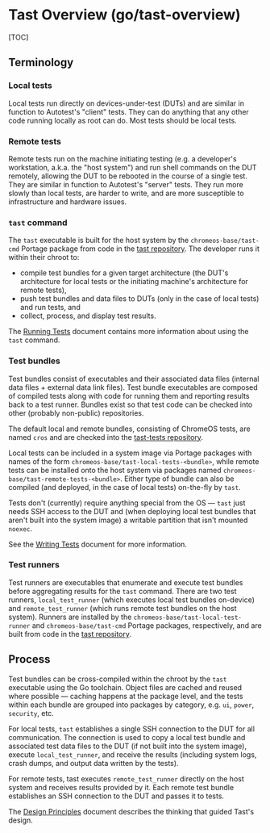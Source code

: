 # Tast Overview (go/tast-overview)

[TOC]

## Terminology

### Local tests

Local tests run directly on devices-under-test (DUTs) and are similar in
function to Autotest's "client" tests. They can do anything that any other code
running locally as root can do. Most tests should be local tests.

### Remote tests

Remote tests run on the machine initiating testing (e.g. a developer's
workstation, a.k.a. the "host system") and run shell commands on the DUT
remotely, allowing the DUT to be rebooted in the course of a single test. They
are similar in function to Autotest's "server" tests. They run more slowly than
local tests, are harder to write, and are more susceptible to infrastructure and
hardware issues.

### `tast` command

The `tast` executable is built for the host system by the
`chromeos-base/tast-cmd` Portage package from code in the [tast repository]. The
developer runs it within their chroot to:

*   compile test bundles for a given target architecture (the DUT's architecture
    for local tests or the initiating machine's architecture for remote tests),
*   push test bundles and data files to DUTs (only in the case of local tests)
    and run tests, and
*   collect, process, and display test results.

The [Running Tests] document contains more information about using the `tast`
command.

### Test bundles

Test bundles consist of executables and their associated data files (internal
data files + external data link files). Test bundle executables are composed of
compiled tests along with code for running them and reporting results back to
a test runner. Bundles exist so that test code can be checked into other
(probably non-public) repositories.

The default local and remote bundles, consisting of ChromeOS tests, are named
`cros` and are checked into the [tast-tests repository].

Local tests can be included in a system image via Portage packages with names of
the form `chromeos-base/tast-local-tests-<bundle>`, while remote tests can be
installed onto the host system via packages named
`chromeos-base/tast-remote-tests-<bundle>`. Either type of bundle can also be
compiled (and deployed, in the case of local tests) on-the-fly by `tast`.

Tests don't (currently) require anything special from the OS — `tast` just needs
SSH access to the DUT and (when deploying local test bundles that aren't built
into the system image) a writable partition that isn't mounted `noexec`.

See the [Writing Tests] document for more information.

### Test runners

Test runners are executables that enumerate and execute test bundles before
aggregating results for the `tast` command. There are two test runners,
`local_test_runner` (which executes local test bundles on-device) and
`remote_test_runner` (which runs remote test bundles on the host system).
Runners are installed by the `chromeos-base/tast-local-test-runner` and
`chromeos-base/tast-cmd` Portage packages, respectively, and are built from code
in the [tast repository].

## Process

Test bundles can be cross-compiled within the chroot by the `tast` executable
using the Go toolchain. Object files are cached and reused where possible —
caching happens at the package level, and the tests within each bundle are
grouped into packages by category, e.g. `ui`, `power`, `security`, etc.

For local tests, `tast` establishes a single SSH connection to the DUT for all
communication. The connection is used to copy a local test bundle and associated
test data files to the DUT (if not built into the system image), execute
`local_test_runner`, and receive the results (including system logs, crash
dumps, and output data written by the tests).

For remote tests, tast executes `remote_test_runner` directly on the host system
and receives results provided by it. Each remote test bundle establishes an SSH
connection to the DUT and passes it to tests.

The [Design Principles] document describes the thinking that guided Tast's
design.

[tast repository]: https://chromium.googlesource.com/chromiumos/platform/tast/
[Running Tests]: running_tests.md
[tast-tests repository]: https://chromium.googlesource.com/chromiumos/platform/tast-tests/
[Writing Tests]: writing_tests.md
[Design Principles]: design_principles.md
